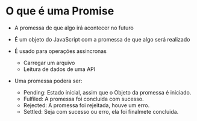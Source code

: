 # O que é uma Promise

* A promessa de que algo irá acontecer no futuro

* É um objeto do JavaScript com a promessa de que algo será realizado 

* É usado para operações assincronas
    * Carregar um arquivo
    * Leitura de dados de uma API

* Uma promessa podera ser:
    
    * Pending: Estado inicial, assim que o Objeto da promessa é iniciado.
    * Fulfiled: A promessa foi concluida com sucesso.
    * Rejected: A promessa foi rejeitada, houve um erro.
    * Settled: Seja com sucesso ou erro, ela foi finalmete concluida.
